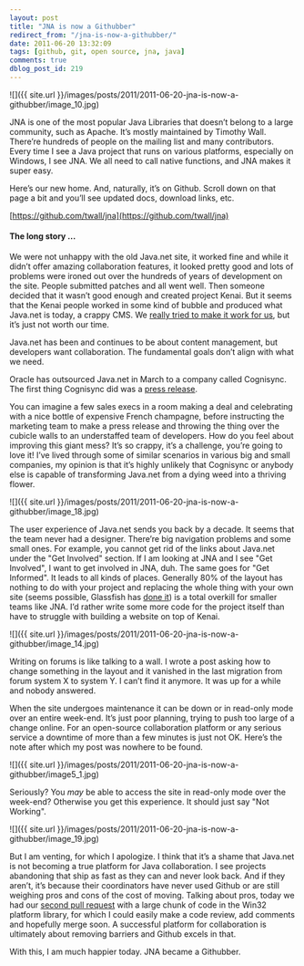 ```yaml
---
layout: post
title: "JNA is now a Githubber"
redirect_from: "/jna-is-now-a-githubber/"
date: 2011-06-20 13:32:09
tags: [github, git, open source, jna, java]
comments: true
dblog_post_id: 219
---
```

![]({{ site.url }}/images/posts/2011/2011-06-20-jna-is-now-a-githubber/image_10.jpg)

JNA is one of the most popular Java Libraries that doesn’t belong to a large community, such as Apache. It’s mostly maintained by Timothy Wall. There’re hundreds of people on the mailing list and many contributors. Every time I see a Java project that runs on various platforms, especially on Windows, I see JNA. We all need to call native functions, and JNA makes it super easy.

Here’s our new home. And, naturally, it’s on Github. Scroll down on that page a bit and you’ll see updated docs, download links, etc.

[https://github.com/twall/jna](https://github.com/twall/jna)

#### The long story ...

We were not unhappy with the old Java.net site, it worked fine and while it didn’t offer amazing collaboration features, it looked pretty good and lots of problems were ironed out over the hundreds of years of development on the site. People submitted patches and all went well. Then someone decided that it wasn’t good enough and created project Kenai. But it seems that the Kenai people worked in some kind of bubble and produced what Java.net is today, a crappy CMS. We [really tried to make it work for us](/jna-coming-back-to-life-on-kenai-and-a-word-on-github), but it’s just not worth our time.

Java.net has been and continues to be about content management, but developers want collaboration. The fundamental goals don’t align with what we need.

Oracle has outsourced Java.net in March to a company called Cognisync. The first thing Cognisync did was a [press release](http://www.cognisync.com/news/company/03_01_11_javanet).

You can imagine a few sales execs in a room making a deal and celebrating with a nice bottle of expensive French champagne, before instructing the marketing team to make a press release and throwing the thing over the cubicle walls to an understaffed team of developers. How do you feel about improving this giant mess? It’s so crappy, it’s a challenge, you’re going to love it! I’ve lived through some of similar scenarios in various big and small companies, my opinion is that it’s highly unlikely that Cognisync or anybody else is capable of transforming Java.net from a dying weed into a thriving flower.

![]({{ site.url }}/images/posts/2011/2011-06-20-jna-is-now-a-githubber/image_18.jpg)

The user experience of Java.net sends you back by a decade. It seems that the team never had a designer. There’re big navigation problems and some small ones. For example, you cannot get rid of the links about Java.net under the "Get Involved" section. If I am looking at JNA and I see "Get Involved", I want to get involved in JNA, duh. The same goes for "Get Informed". It leads to all kinds of places. Generally 80% of the layout has nothing to do with your project and replacing the whole thing with your own site (seems possible, Glassfish has [done it](http://glassfish.java.net/)) is a total overkill for smaller teams like JNA. I’d rather write some more code for the project itself than have to struggle with building a website on top of Kenai.

![]({{ site.url }}/images/posts/2011/2011-06-20-jna-is-now-a-githubber/image_14.jpg)

Writing on forums is like talking to a wall. I wrote a post asking how to change something in the layout and it vanished in the last migration from forum system X to system Y. I can’t find it anymore. It was up for a while and nobody answered.

When the site undergoes maintenance it can be down or in read-only mode over an entire week-end. It’s just poor planning, trying to push too large of a change online. For an open-source collaboration platform or any serious service a downtime of more than a few minutes is just not OK. Here’s the note after which my post was nowhere to be found.

![]({{ site.url }}/images/posts/2011/2011-06-20-jna-is-now-a-githubber/image5_1.jpg)

Seriously? You _may_ be able to access the site in read-only mode over the week-end? Otherwise you get this experience.  It should just say "Not Working".

![]({{ site.url }}/images/posts/2011/2011-06-20-jna-is-now-a-githubber/image_19.jpg)

But I am venting, for which I apologize. I think that it’s a shame that Java.net is not becoming a true platform for Java collaboration. I see projects abandoning that ship as fast as they can and never look back. And if they aren’t, it’s because their coordinators have never used Github or are still weighing pros and cons of the cost of moving. Talking about pros, today we had our [second pull request](https://github.com/twall/jna/pull/2) with a large chunk of code in the Win32 platform library, for which I could easily make a code review, add comments and hopefully merge soon. A successful platform for collaboration is ultimately about removing barriers and Github excels in that.

With this, I am much happier today. JNA became a Githubber.
